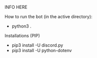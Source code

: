 INFO HERE


How to run the bot (in the active directory):
- python3 .

Installations (PIP)

- pip3 install -U discord.py
- pip3 install -U python-dotenv
